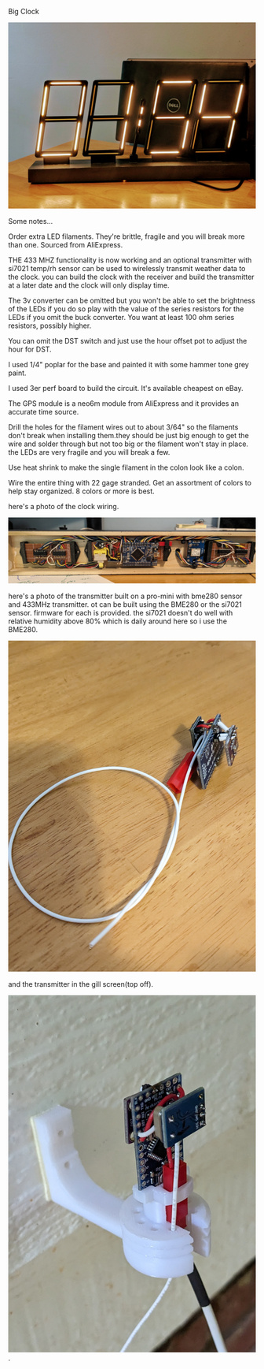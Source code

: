 Big Clock

![](https://raw.githubusercontent.com/raleighcopter/big_led_clock/main/clock.jpg)

Some notes...

Order extra LED filaments. They're brittle, fragile and you will break more than one. Sourced from AliExpress.

THE 433 MHZ functionality is now working and an optional transmitter with si7021 temp/rh sensor can be used to wirelessly transmit weather data to the clock. you can build the clock with the receiver and build the transmitter at a later date and the clock will only display time.

The 3v converter can be omitted but you won't be able to set the brightness of the LEDs if you do so play with the value of the series resistors for the LEDs if you omit the buck converter. You want at least 100 ohm series resistors, possibly higher.
  
You can omit the DST switch and just use the hour offset pot to adjust the hour for DST.

I used 1/4" poplar for the base and painted it with some hammer tone grey paint.

I used 3er perf board to build the circuit. It's available cheapest on eBay.

The GPS module is a neo6m module from AliExpress and it provides an accurate time source.

Drill the holes for the filament wires out to about 3/64" so the filaments don't break when installing them.they should be just big enough to get the wire and solder through but not too big or the filament won't stay in place. the LEDs are very fragile and you will break a few.

Use heat shrink to make the single filament in the colon look like a colon.

Wire the entire thing with 22 gage stranded. Get an assortment of colors to help stay organized. 8 colors or more is best.

here's a photo of the clock wiring.

![](https://raw.githubusercontent.com/raleighcopter/big_led_clock/main/clock_bottom.jpg)

here's a photo of the transmitter built on a pro-mini with bme280 sensor and 433MHz transmitter. ot can be built using the BME280 or the si7021 sensor. firmware for each is provided. the si7021 doesn't do well with relative humidity above 80% which is daily around here so i use the BME280. 

![](https://raw.githubusercontent.com/raleighcopter/big_led_clock/main/transmitter.jpg)

and the transmitter in the gill screen(top off).

![](https://raw.githubusercontent.com/raleighcopter/big_led_clock/main/TX_in_the_bracket.jpg).

